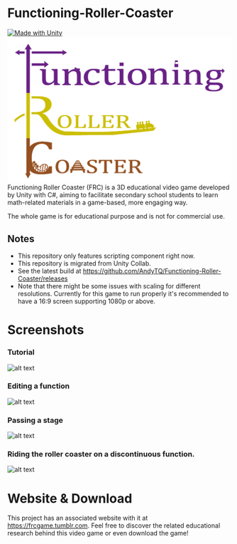 # Functioning-Roller-Coaster
[![Made with Unity](https://img.shields.io/badge/Made%20with-Unity-57b9d3.svg?style=flat&logo=unity)](https://unity3d.com)
![logo](https://github.com/AndyTQ/Functioning-Roller-Coaster/blob/master/docs/Logo.png?raw=true)
Functioning Roller Coaster (FRC) is a 3D educational video game developed by Unity with C#, aiming to
facilitate secondary school students to learn math-related materials in a game-based, more engaging way.

The whole game is for educational purpose and is not for commercial use.

## Notes
- This repository only features scripting component right now.
- This repository is migrated from Unity Collab. 
- See the latest build at https://github.com/AndyTQ/Functioning-Roller-Coaster/releases
- Note that there might be some issues with scaling for different resolutions. Currently for this game to run properly it's recommended to have a 16:9 screen supporting 1080p or above.

# Screenshots
### Tutorial
![alt text](./demo/tutorial.png)
### Editing a function
![alt text](./demo/editing2.png)
### Passing a stage
![alt text](./demo/scoring.png)
### Riding the roller coaster on a discontinuous function.
![alt text](./demo/running.png)

# Website & Download
This project has an associated website with it at https://frcgame.tumblr.com. Feel free to discover the related educational research behind this video game or even download the game!
